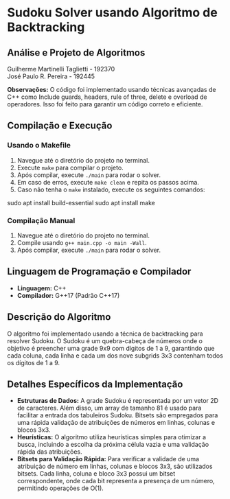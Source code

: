 # Sudoku Solver usando Algoritmo de Backtracking

## Análise e Projeto de Algoritmos

Guilherme Martinelli Taglietti - 192370  
José Paulo R. Pereira - 192445  

**Observações:** O código foi implementado usando técnicas avançadas de C++ como Include guards, headers, rule of three, delete e overload de operadores. Isso foi feito para garantir um código correto e eficiente.

## Compilação e Execução

### Usando o Makefile

1. Navegue até o diretório do projeto no terminal.
2. Execute `make` para compilar o projeto.
3. Após compilar, execute `./main` para rodar o solver.
4. Em caso de erros, execute `make clean` e repita os passos acima.
5. Caso não tenha o `make` instalado, execute os seguintes comandos:

sudo apt install build-essential
sudo apt install make

### Compilação Manual

1. Navegue até o diretório do projeto no terminal.
2. Compile usando `g++ main.cpp -o main -Wall`.
3. Após compilar, execute `./main` para rodar o solver.

## Linguagem de Programação e Compilador

- **Linguagem:** C++
- **Compilador:** G++17 (Padrão C++17)

## Descrição do Algoritmo

O algoritmo foi implementado usando a técnica de backtracking para resolver Sudoku. O Sudoku é um quebra-cabeça de números onde o objetivo é preencher uma grade 9x9 com dígitos de 1 a 9, garantindo que cada coluna, cada linha e cada um dos nove subgrids 3x3 contenham todos os dígitos de 1 a 9.

## Detalhes Específicos da Implementação

- **Estruturas de Dados:** A grade Sudoku é representada por um vetor 2D de caracteres. Além disso, um array de tamanho 81 é usado para facilitar a entrada dos tabuleiros Sudoku. Bitsets são empregados para uma rápida validação de atribuições de números em linhas, colunas e blocos 3x3.
- **Heurísticas:** O algoritmo utiliza heurísticas simples para otimizar a busca, incluindo a escolha da próxima célula vazia e uma validação rápida das atribuições.
- **Bitsets para Validação Rápida:** Para verificar a validade de uma atribuição de número em linhas, colunas e blocos 3x3, são utilizados bitsets. Cada linha, coluna e bloco 3x3 possui um bitset correspondente, onde cada bit representa a presença de um número, permitindo operações de O(1).
